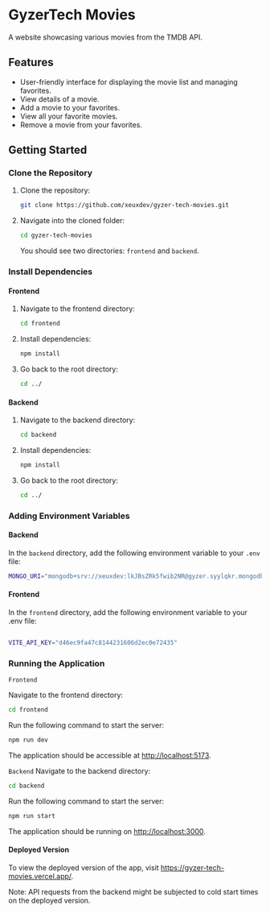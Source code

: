 # GyzerTech Movies

A website showcasing various movies from the TMDB API.

## Features

- User-friendly interface for displaying the movie list and managing favorites.
- View details of a movie.
- Add a movie to your favorites.
- View all your favorite movies.
- Remove a movie from your favorites.

## Getting Started

### Clone the Repository

1. Clone the repository:

   ```bash
   git clone https://github.com/xeuxdev/gyzer-tech-movies.git
   ```

2. Navigate into the cloned folder:

   ```bash
   cd gyzer-tech-movies
   ```

   You should see two directories: `frontend` and `backend`.

### Install Dependencies

#### Frontend

1. Navigate to the frontend directory:

   ```bash
   cd frontend
   ```

2. Install dependencies:

   ```bash
   npm install
   ```

3. Go back to the root directory:

   ```bash
   cd ../
   ```

#### Backend

1. Navigate to the backend directory:

   ```bash
   cd backend
   ```

2. Install dependencies:

   ```bash
   npm install
   ```

3. Go back to the root directory:

   ```bash
   cd ../
   ```

### Adding Environment Variables

#### Backend

In the `backend` directory, add the following environment variable to your `.env` file:

```bash
MONGO_URI="mongodb+srv://xeuxdev:lkJBsZRk5fwib2NR@gyzer.syylqkr.mongodb.net/movie?retryWrites=true&w=majority"
```

#### Frontend

In the `frontend` directory, add the following environment variable to your .env file:

```bash

VITE_API_KEY="d46ec9fa47c8144231606d2ec0e72435"
```

### Running the Application

`Frontend`

Navigate to the frontend directory:

```bash
cd frontend
```

Run the following command to start the server:

```bash
npm run dev
```

The application should be accessible at <http://localhost:5173>.

`Backend`
Navigate to the backend directory:

```bash
cd backend
```

Run the following command to start the server:

```bash
npm run start
```

The application should be running on <http://localhost:3000>.

#### Deployed Version

To view the deployed version of the app, visit <https://gyzer-tech-movies.vercel.app/>.

Note: API requests from the backend might be subjected to cold start times on the deployed version.
